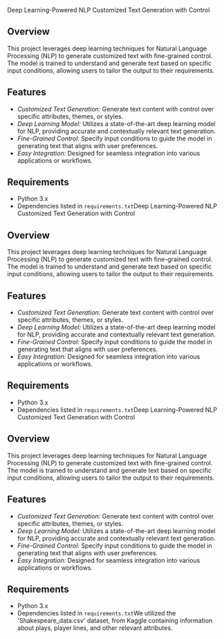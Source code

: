 Deep Learning-Powered NLP Customized Text Generation with Control

## Overview

This project leverages deep learning techniques for Natural Language Processing (NLP) to generate customized text with fine-grained control. The model is trained to understand and generate text based on specific input conditions, allowing users to tailor the output to their requirements.

## Features

- *Customized Text Generation:* Generate text content with control over specific attributes, themes, or styles.
- *Deep Learning Model:* Utilizes a state-of-the-art deep learning model for NLP, providing accurate and contextually relevant text generation.
- *Fine-Grained Control:* Specify input conditions to guide the model in generating text that aligns with user preferences.
- *Easy Integration:* Designed for seamless integration into various applications or workflows.

## Requirements

- Python 3.x
- Dependencies listed in `requirements.txt`Deep Learning-Powered NLP Customized Text Generation with Control

## Overview

This project leverages deep learning techniques for Natural Language Processing (NLP) to generate customized text with fine-grained control. The model is trained to understand and generate text based on specific input conditions, allowing users to tailor the output to their requirements.

## Features

- *Customized Text Generation:* Generate text content with control over specific attributes, themes, or styles.
- *Deep Learning Model:* Utilizes a state-of-the-art deep learning model for NLP, providing accurate and contextually relevant text generation.
- *Fine-Grained Control:* Specify input conditions to guide the model in generating text that aligns with user preferences.
- *Easy Integration:* Designed for seamless integration into various applications or workflows.

## Requirements

- Python 3.x
- Dependencies listed in `requirements.txt`Deep Learning-Powered NLP Customized Text Generation with Control

## Overview

This project leverages deep learning techniques for Natural Language Processing (NLP) to generate customized text with fine-grained control. The model is trained to understand and generate text based on specific input conditions, allowing users to tailor the output to their requirements.

## Features

- *Customized Text Generation:* Generate text content with control over specific attributes, themes, or styles.
- *Deep Learning Model:* Utilizes a state-of-the-art deep learning model for NLP, providing accurate and contextually relevant text generation.
- *Fine-Grained Control:* Specify input conditions to guide the model in generating text that aligns with user preferences.
- *Easy Integration:* Designed for seamless integration into various applications or workflows.

## Requirements

- Python 3.x
- Dependencies listed in `requirements.txt`We utilized the 'Shakespeare_data.csv' dataset, from Kaggle containing information about plays, player lines, and other relevant attributes.
